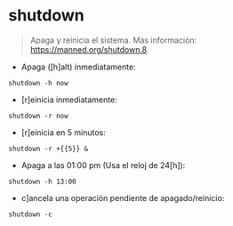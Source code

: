 # shutdown

> Apaga y reinicia el sistema.
> Más información: <https://manned.org/shutdown.8>.

- Apaga ([h]alt) inmediatamente:

`shutdown -h now`

- [r]einicia inmediatamente:

`shutdown -r now`

- [r]einicia en 5 minutos:

`shutdown -r +{{5}} &`

- Apaga a las 01:00 pm (Usa el reloj de 24[h]):

`shutdown -h 13:00`

- c]ancela una operación pendiente de apagado/reinicio:

`shutdown -c`
